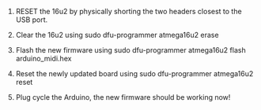 1. RESET the 16u2 by physically shorting the two headers closest to the USB port.

2. Clear the 16u2 using
sudo dfu-programmer atmega16u2 erase

3. Flash the new firmware using
sudo dfu-programmer atmega16u2 flash arduino_midi.hex 

4. Reset the newly updated board using
sudo dfu-programmer atmega16u2 reset

5. Plug cycle the Arduino, the new firmware should be working now!
